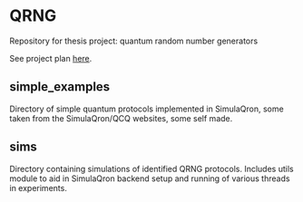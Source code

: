 # QRNG

Repository for thesis project: quantum random number generators

See project plan [here](https://app.clickup.com/2191232/d/b?p=2291100&c=2884060&s=-1). 

## simple_examples

Directory of simple quantum protocols implemented in SimulaQron, some taken from the SimulaQron/QCQ websites, some self made.

## sims

Directory containing simulations of identified QRNG protocols. Includes utils module to aid in SimulaQron backend setup and running of various threads in experiments.
